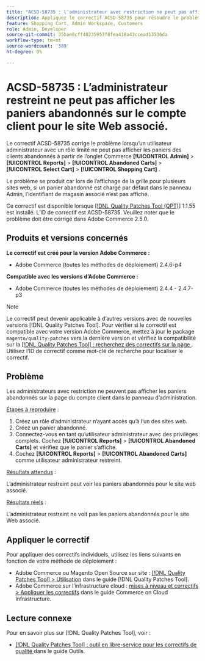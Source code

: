 ```yaml
---
title: "ACSD-58735 : l’administrateur avec restriction ne peut pas afficher les paniers abandonnés sur le compte client du site web associé"
description: Appliquez le correctif ACSD-58735 pour résoudre le problème Adobe Commerce en raison duquel un administrateur restreint ne peut pas afficher les paniers abandonnés sur la page du compte client de l’administrateur Commerce d’un site web associé.
feature: Shopping Cart, Admin Workspace, Customers
role: Admin, Developer
source-git-commit: 35bae8cff40235957f8fea418a43ccead13536da
workflow-type: tm+mt
source-wordcount: '389'
ht-degree: 0%

---
```




# ACSD-58735 : L’administrateur restreint ne peut pas afficher les paniers abandonnés sur le compte client pour le site Web associé.

Le correctif ACSD-58735 corrige le problème lorsqu’un utilisateur administrateur avec un rôle limité ne peut pas afficher les paniers des clients abandonnés à partir de l’onglet Commerce **[!UICONTROL Admin]** > **[!UICONTROL Reports]** > **[!UICONTROL Abandoned Carts]** > **[!UICONTROL Select Cart]** > **[!UICONTROL Shopping Cart]** .

Le problème se produit car lors de l’affichage de la grille pour plusieurs sites web, si un panier abandonné est chargé par défaut dans le panneau Admin, l’identifiant de magasin associé n’est pas affiché.

Ce correctif est disponible lorsque [[!DNL Quality Patches Tool (QPT)]](/help/tools/quality-patches-tool/quality-patches-tool-to-self-serve-quality-patches.md) 1.1.55 est installé. L’ID de correctif est ACSD-58735. Veuillez noter que le problème doit être corrigé dans Adobe Commerce 2.5.0.

## Produits et versions concernés

**Le correctif est créé pour la version Adobe Commerce :**

* Adobe Commerce (toutes les méthodes de déploiement) 2.4.6-p4

**Compatible avec les versions d’Adobe Commerce :**

* Adobe Commerce (toutes les méthodes de déploiement) 2.4.4 - 2.4.7-p3

>[!NOTE]
>
>Le correctif peut devenir applicable à d’autres versions avec de nouvelles versions [!DNL Quality Patches Tool]. Pour vérifier si le correctif est compatible avec votre version Adobe Commerce, mettez à jour le package `magento/quality-patches` vers la dernière version et vérifiez la compatibilité sur la [[!DNL Quality Patches Tool] : recherchez des correctifs sur la page ](https://experienceleague.adobe.com/tools/commerce-quality-patches/index.html?lang=fr). Utilisez l’ID de correctif comme mot-clé de recherche pour localiser le correctif.

## Problème

Les administrateurs avec restriction ne peuvent pas afficher les paniers abandonnés sur la page du compte client dans le panneau d’administration.

<u>Étapes à reproduire</u> :

1. Créez un rôle d’administrateur n’ayant accès qu’à l’un des sites web.
1. Créez un panier abandonné.
1. Connectez-vous en tant qu’utilisateur administrateur avec des privilèges complets. Cochez **[!UICONTROL Reports]** > **[!UICONTROL Abandoned Carts]** et vérifiez que le panier s’affiche.
1. Cochez **[!UICONTROL Reports]** > **[!UICONTROL Abandoned Carts]** comme utilisateur administrateur restreint.

<u>Résultats attendus</u> :

L’administrateur restreint peut voir les paniers abandonnés pour le site web associé.

<u>Résultats réels</u> :

L’administrateur restreint ne voit pas les paniers abandonnés pour le site Web associé.

## Appliquer le correctif

Pour appliquer des correctifs individuels, utilisez les liens suivants en fonction de votre méthode de déploiement :

* Adobe Commerce ou Magento Open Source sur site : [[!DNL Quality Patches Tool] > Utilisation](/help/tools/quality-patches-tool/usage.md) dans le guide [!DNL Quality Patches Tool].
* Adobe Commerce sur l’infrastructure cloud : [mises à niveau et correctifs > Appliquer les correctifs](https://experienceleague.adobe.com/docs/commerce-cloud-service/user-guide/develop/upgrade/apply-patches.html?lang=fr) dans le guide Commerce on Cloud Infrastructure.

## Lecture connexe

Pour en savoir plus sur [!DNL Quality Patches Tool], voir :

* [[!DNL Quality Patches Tool] : outil en libre-service pour les correctifs de qualité ](/help/tools/quality-patches-tool/quality-patches-tool-to-self-serve-quality-patches.md) dans le guide Outils.
